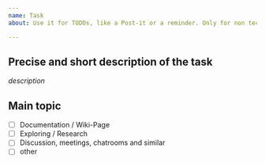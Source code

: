 ```yaml
---
name: Task
about: Use it for TODOs, like a Post-it or a reminder. Only for non technical stuff.

---
```


## Precise and short description of the task
_description_

## Main topic
- [ ] Documentation / Wiki-Page
- [ ] Exploring / Research
- [ ] Discussion, meetings, chatrooms and similar
- [ ] other

